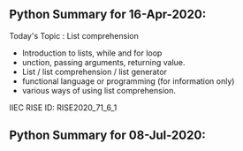 ## Python Summary for 16-Apr-2020:

Today's Topic : List comprehension
- Introduction to lists, while and for loop
- unction, passing arguments, returning value.
- List / list comprehension / list generator
- functional language or programming (for information only)
- various ways of using list comprehension.

IIEC RISE ID: RISE2020_71_6_1


## Python Summary for 08-Jul-2020:
